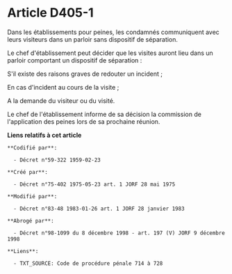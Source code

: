 # Article D405-1

Dans les établissements pour peines, les condamnés communiquent avec leurs visiteurs dans un parloir sans dispositif de
séparation.

Le chef d'établissement peut décider que les visites auront lieu dans un parloir comportant un dispositif de séparation :

S'il existe des raisons graves de redouter un incident ;

En cas d'incident au cours de la visite ;

A la demande du visiteur ou du visité.

Le chef de l'établissement informe de sa décision la commission de l'application des peines lors de sa prochaine réunion.

**Liens relatifs à cet article**

	**Codifié par**:

	  - Décret n°59-322 1959-02-23

	**Créé par**:

	  - Décret n°75-402 1975-05-23 art. 1 JORF 28 mai 1975

	**Modifié par**:

	  - Décret n°83-48 1983-01-26 art. 1 JORF 28 janvier 1983

	**Abrogé par**:

	  - Décret n°98-1099 du 8 décembre 1998 - art. 197 (V) JORF 9 décembre 1998

	**Liens**:

	  - TXT_SOURCE: Code de procédure pénale 714 à 728
